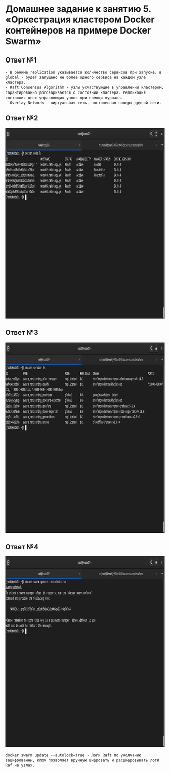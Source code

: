 
# Домашнее задание к занятию 5. «Оркестрация кластером Docker контейнеров на примере Docker Swarm»

## Ответ №1

```
- В режиме replication указывается количество сервисов при запуске, в global - будет запущено не более одного сервиса на каждом узле кластера.
- Raft Consensus Algorithm - узлы усчаствующие в управлении кластером, гарантированно договариваются о состоянии кластера. Репликация состояния всех управляющих узлов при помощи журнала.
- Overlay Network - виртуальная сеть, построенная поверх другой сети.
```

## Ответ №2
<p align="center">
  <img width="1200" height="600" src="/img/05-virt-05-docker-swarm-2.png">
</p>

## Ответ №3
<p align="center">
  <img width="1200" height="600" src="/img/05-virt-05-docker-swarm-3.png">
</p>

## Ответ №4
<p align="center">
  <img width="1200" height="600" src="/img/05-virt-05-docker-swarm-4.png">
</p>

```
docker swarm update --autolock=true - Логи Raft по умолчанию зашифрованны, ключ позволяет вручную шифровать и расшифровывать логи Raf на узлах.
```
